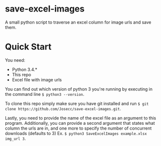 # save-excel-images
A small python script to traverse an excel column for image urls and save them.

# Quick Start
You need:
* Python 3.4.*
* This repo
* Excel file with image urls

You can find out which version of python 3 you're running by executing in the command line `$ python3 --version`.

To clone this repo simply make sure you have git installed and run `$ git clone https://github.com/Josecc/save-excel-images.git`.

Lastly, you need to provide the name of the excel file as an argument to this program. Additionally, you can provide a second argument that states what column the urls are in, and one more to specify the number of concurrent downloads (defaults to 3) Ex. `$ python3 SaveExcelImages example.xlsx img_url 3`.
